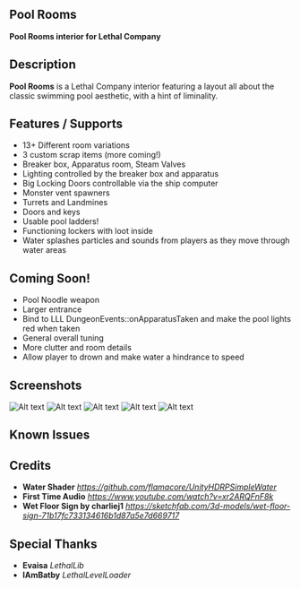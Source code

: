 **Pool Rooms**
--

**Pool Rooms interior for Lethal Company**

**Description**
--

**Pool Rooms** is a Lethal Company interior featuring a layout all about the classic swimming pool aesthetic, with a hint of liminality.

**Features / Supports**
--
* 13+ Different room variations
* 3 custom scrap items (more coming!)
* Breaker box, Apparatus room, Steam Valves
* Lighting controlled by the breaker box and apparatus
* Big Locking Doors controllable via the ship computer
* Monster vent spawners
* Turrets and Landmines
* Doors and keys
* Usable pool ladders!
* Functioning lockers with loot inside
* Water splashes particles and sounds from players as they move through water areas

**Coming Soon!**
--
* Pool Noodle weapon
* Larger entrance
* Bind to LLL DungeonEvents::onApparatusTaken and make the pool lights red when taken
* General overall tuning
* More clutter and room details
* Allow player to drown and make water a hindrance to speed

**Screenshots**
--
![Alt text](https://github.com/rfsheffer/PoolRooms/blob/main/Screenshots/shot1.jpg?raw=true "Shot 1")
![Alt text](https://github.com/rfsheffer/PoolRooms/blob/main/Screenshots/shot2.jpg?raw=true "Shot 2")
![Alt text](https://github.com/rfsheffer/PoolRooms/blob/main/Screenshots/shot3.jpg?raw=true "Shot 3")
![Alt text](https://github.com/rfsheffer/PoolRooms/blob/main/Screenshots/shot5.jpg?raw=true "Shot 5")
![Alt text](https://github.com/rfsheffer/PoolRooms/blob/main/Screenshots/poolupgrades.png?raw=true "Shot 6")

**Known Issues**
--

  
**Credits**
--
* **Water Shader** *https://github.com/flamacore/UnityHDRPSimpleWater*
* **First Time Audio** *https://www.youtube.com/watch?v=xr2ARQFnF8k*
* **Wet Floor Sign by charliej1** *https://sketchfab.com/3d-models/wet-floor-sign-71b17fc733134616b1d87a5e7d669717*

**Special Thanks**
--
* **Evaisa** *LethalLib*
* **IAmBatby** *LethalLevelLoader*

